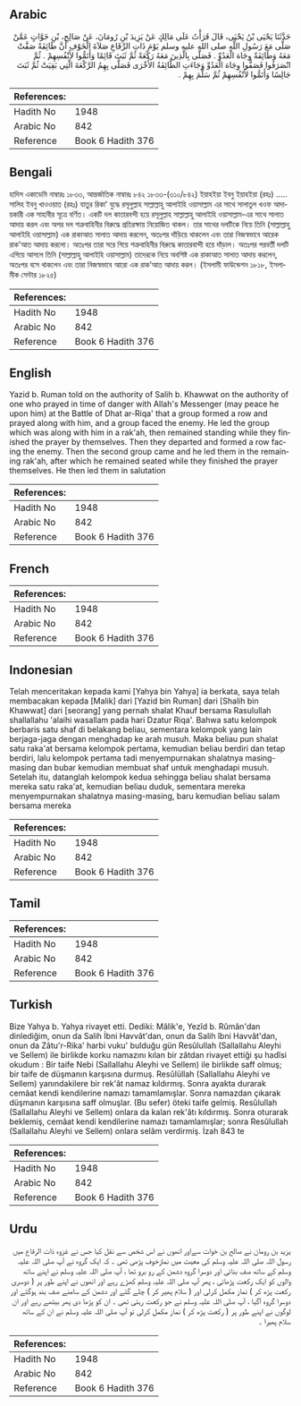 ## Arabic


<div dir="rtl" lang="ar" style={{fontSize:'larger',backgroundColor:'#f8f9fa',padding:20}}>
حَدَّثَنَا يَحْيَى بْنُ يَحْيَى، قَالَ قَرَأْتُ عَلَى مَالِكٍ عَنْ يَزِيدَ بْنِ رُومَانَ، عَنْ صَالِحِ، بْنِ خَوَّاتٍ عَمَّنْ صَلَّى مَعَ رَسُولِ اللَّهِ صلى الله عليه وسلم يَوْمَ ذَاتِ الرِّقَاعِ صَلاَةَ الْخَوْفِ أَنَّ طَائِفَةً صَفَّتْ مَعَهُ وَطَائِفَةٌ وِجَاهَ الْعَدُوِّ ‏.‏ فَصَلَّى بِالَّذِينَ مَعَهُ رَكْعَةً ثُمَّ ثَبَتَ قَائِمًا وَأَتَمُّوا لأَنْفُسِهِمْ ‏.‏ ثُمَّ انْصَرَفُوا فَصَفُّوا وِجَاهَ الْعَدُوِّ وَجَاءَتِ الطَّائِفَةُ الأُخْرَى فَصَلَّى بِهِمُ الرَّكْعَةَ الَّتِي بَقِيَتْ ثُمَّ ثَبَتَ جَالِسًا وَأَتَمُّوا لأَنْفُسِهِمْ ثُمَّ سَلَّمَ بِهِمْ ‏.‏
</div>
<div style={{backgroundColor:'#f8f9fa',padding:20, marginBottom: 10}}><table> <thead> <tr> <th>References:</th> <th></th> </tr> </thead> <tbody><tr><td>Hadith No</td><td>1948</td></tr><tr><td>Arabic No</td><td>842</td></tr><tr><td>Reference</td><td>Book 6 Hadith 376</td></tr></tbody></table></div>

## Bengali


<div dir="ltr" lang="bn" style={{fontSize:'larger',backgroundColor:'#f8f9fa',padding:20}}>
হাদিস একাডেমি নাম্বারঃ ১৮৩৩, আন্তর্জাতিক নাম্বারঃ ৮৪২ ১৮৩৩-(৩১০/৮৪২) ইয়াহইয়া ইবনু ইয়াহইয়া (রহঃ) ..... সালিহ ইবনু খাওওয়াত (রহঃ) যাতুর রিকা' যুদ্ধে রসূলুল্লাহ সাল্লাল্লাহু আলাইহি ওয়াসাল্লাম এর সাথে সালাতুল খওফ আদায়কারী এক সাহাবীর সূত্রে বর্ণিত। একটি দল কাতারবন্দী হয়ে রসূলুল্লাহ সাল্লাল্লাহু আলাইহি ওয়াসাল্লাম-এর সাথে সালাত আদায় করল এবং অপর দল শত্রুবাহিনীর বিরুদ্ধে প্রতিরক্ষায় নিয়োজিত থাকল। তার সাথের দলটিকে নিয়ে তিনি (সাল্লাল্লাহু আলাইহি ওয়াসাল্লাম) এক রাকাআত সালাত আদায় করলেন, অতঃপর দাঁড়িয়ে থাকলেন এবং তারা নিজস্বভাবে আরেক রাক'আত আদায় করলো। অতঃপর তারা সরে গিয়ে শত্রুবাহিনীর বিরুদ্ধে কাতারবান্দী হয়ে দাঁড়াল। অতঃপর পরবর্তী দলটি এগিয়ে আসলে তিনি (সাল্লাল্লাহু আলাইহি ওয়াসাল্লাম) তাদেরকে নিয়ে অবশিষ্ট এক রাকাআত সালাত আদায় করলেন, অতঃপর বসে থাকলেন এবং তারা নিজস্বভাবে আরো এক রাক’আত আদায় করল। (ইসলামী ফাউন্ডেশন ১৮১৮, ইসলামীক সেন্টার ১৮২৫)
</div>
<div style={{backgroundColor:'#f8f9fa',padding:20, marginBottom: 10}}><table> <thead> <tr> <th>References:</th> <th></th> </tr> </thead> <tbody><tr><td>Hadith No</td><td>1948</td></tr><tr><td>Arabic No</td><td>842</td></tr><tr><td>Reference</td><td>Book 6 Hadith 376</td></tr></tbody></table></div>

## English


<div dir="ltr" lang="en" style={{fontSize:'larger',backgroundColor:'#f8f9fa',padding:20}}>
Yazid b. Ruman told on the authority of Salih b. Khawwat on the authority of one who prayed in time of danger with Allah's Messenger (may peace he upon him) at the Battle of Dhat ar-Riqa' that a group formed a row and prayed along with him, and a group faced the enemy. He led the group which was along with him in a rak'ah, then remained standing while they finished the prayer by themselves. Then they departed and formed a row facing the enemy. Then the second group came and he led them in the remaining rak'ah, after which he remained seated while they finished the prayer themselves. He then led them in salutation
</div>
<div style={{backgroundColor:'#f8f9fa',padding:20, marginBottom: 10}}><table> <thead> <tr> <th>References:</th> <th></th> </tr> </thead> <tbody><tr><td>Hadith No</td><td>1948</td></tr><tr><td>Arabic No</td><td>842</td></tr><tr><td>Reference</td><td>Book 6 Hadith 376</td></tr></tbody></table></div>

## French


<div dir="ltr" lang="fr" style={{fontSize:'larger',backgroundColor:'#f8f9fa',padding:20}}>

</div>
<div style={{backgroundColor:'#f8f9fa',padding:20, marginBottom: 10}}><table> <thead> <tr> <th>References:</th> <th></th> </tr> </thead> <tbody><tr><td>Hadith No</td><td>1948</td></tr><tr><td>Arabic No</td><td>842</td></tr><tr><td>Reference</td><td>Book 6 Hadith 376</td></tr></tbody></table></div>

## Indonesian


<div dir="ltr" lang="id" style={{fontSize:'larger',backgroundColor:'#f8f9fa',padding:20}}>
Telah menceritakan kepada kami [Yahya bin Yahya] ia berkata, saya telah membacakan kepada [Malik] dari [Yazid bin Ruman] dari [Shalih bin Khawwat] dari [seorang] yang pernah shalat Khauf bersama Rasulullah shallallahu 'alaihi wasallam pada hari Dzatur Riqa'. Bahwa satu kelompok berbaris satu shaf di belakang beliau, sementara kelompok yang lain berjaga-jaga dengan menghadap ke arah musuh. Maka beliau pun shalat satu raka'at bersama kelompok pertama, kemudian beliau berdiri dan tetap berdiri, lalu kelompok pertama tadi menyempurnakan shalatnya masing-masing dan bubar kemudian membuat shaf untuk menghadapi musuh. Setelah itu, datanglah kelompok kedua sehingga beliau shalat bersama mereka satu raka'at, kemudian beliau duduk, sementara mereka menyempurnakan shalatnya masing-masing, baru kemudian beliau salam bersama mereka
</div>
<div style={{backgroundColor:'#f8f9fa',padding:20, marginBottom: 10}}><table> <thead> <tr> <th>References:</th> <th></th> </tr> </thead> <tbody><tr><td>Hadith No</td><td>1948</td></tr><tr><td>Arabic No</td><td>842</td></tr><tr><td>Reference</td><td>Book 6 Hadith 376</td></tr></tbody></table></div>

## Tamil


<div dir="ltr" lang="ta" style={{fontSize:'larger',backgroundColor:'#f8f9fa',padding:20}}>

</div>
<div style={{backgroundColor:'#f8f9fa',padding:20, marginBottom: 10}}><table> <thead> <tr> <th>References:</th> <th></th> </tr> </thead> <tbody><tr><td>Hadith No</td><td>1948</td></tr><tr><td>Arabic No</td><td>842</td></tr><tr><td>Reference</td><td>Book 6 Hadith 376</td></tr></tbody></table></div>

## Turkish


<div dir="ltr" lang="tr" style={{fontSize:'larger',backgroundColor:'#f8f9fa',padding:20}}>
Bize Yahya b. Yahya rivayet etti. Dediki: Mâlik'e, Yezîd b. Rûmân'dan dinlediğim, onun da Salih İbni Havvât'dan, onun da Salih îbni Havvât'dan, onun da Zâtu'r-Rika' harbi vuku' bulduğu gün Resûlullah (Sallallahu Aleyhi ve Sellem) ile birlikde korku namazını kılan bir zâtdan rivayet ettiği şu hadîsi okudum : Bir taife Nebi (Sallallahu Aleyhi ve Sellem) ile birlikde saff olmuş; bir taife de düşmanın karşısına durmuş. ResûIüllah (Sallallahu Aleyhi ve Sellem) yanındakilere bir rek'ât namaz kıldırmış. Sonra ayakta durarak cemâat kendi kendilerine namazı tamamlamışlar. Sonra namazdan çıkarak düşmanın karşısına saff olmuşlar. (Bu sefer) öteki taife gelmiş. Resûlullah (Sallallahu Aleyhi ve Sellem) onlara da kalan rek'âtı kıldırmış. Sonra oturarak beklemiş, cemâat kendi kendilerine namazı tamamlamışlar; sonra Resûlullah (Sallallahu Aleyhi ve Sellem) onlara selâm verdirmiş. İzah 843 te
</div>
<div style={{backgroundColor:'#f8f9fa',padding:20, marginBottom: 10}}><table> <thead> <tr> <th>References:</th> <th></th> </tr> </thead> <tbody><tr><td>Hadith No</td><td>1948</td></tr><tr><td>Arabic No</td><td>842</td></tr><tr><td>Reference</td><td>Book 6 Hadith 376</td></tr></tbody></table></div>

## Urdu


<div dir="rtl" lang="ur" style={{fontSize:'larger',backgroundColor:'#f8f9fa',padding:20}}>
یزید بن رومان نے صالح بن خوات سےاور انھوں نے اس شخص سے نقل کیا جس نے غزوہ ذات الرقاع میں رسول اللہ صلی اللہ علیہ وسلم کی معیت میں نمازخوف پڑھی تھی ۔ کہ ایک گروہ نے آپ صلی اللہ علیہ وسلم کے ساتھ صف بنائی اور دوسرا گروہ دشمن کے رو برو تھا ، آپ صلی اللہ علیہ وسلم نے اپنے ساتھ والوں کو ایک رکعت پڑھائی ، پھر آپ صلی اللہ علیہ وسلم کھڑے رہے اور انھوں نے اپنے طور پر ( دوسری رکعت پڑھ کر ) نماز مکمل کرلی اور ( سلام پھیر کر ) چلے گئے اور دشمن کے سامنے صف بند ہوگئے اور دوسرا گروہ آگیا ، آپ صلی اللہ علیہ وسلم نے جو رکعت رہتی تھی ۔ ان کو پڑھا دی پھر بیٹھے رہے اور ان لوگوں نے اپنے طور پر ( رکعت پڑھ کر ) نماز مکمل کرلی تو آپ صلی اللہ علیہ وسلم نے ان کے ساتھ سلام پھیرا ۔
</div>
<div style={{backgroundColor:'#f8f9fa',padding:20, marginBottom: 10}}><table> <thead> <tr> <th>References:</th> <th></th> </tr> </thead> <tbody><tr><td>Hadith No</td><td>1948</td></tr><tr><td>Arabic No</td><td>842</td></tr><tr><td>Reference</td><td>Book 6 Hadith 376</td></tr></tbody></table></div>